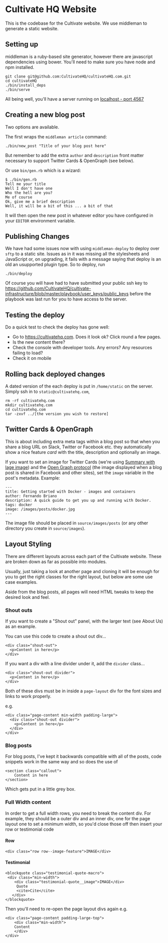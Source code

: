 # Cultivate HQ Website

This is the codebase for the Cultivate website. We use middleman to generate a static website.

## Setting up

middleman is a ruby-based site generator, however there are javascript dependencies using bower.
You'll need to make sure you have node and npm installed.

    git clone git@github.com:CultivateHQ/cultivateHQ.com.git
    cd cultivateHQ
    ./bin/install_deps
    ./bin/serve

All being well, you'll have a server running on [localhost - port 4567](http://0.0.0.0:4567)

## Creating a new blog post

Two options are available.

The first wraps the `middleman article` command:

```
./bin/new_post "Title of your blog post here"
```

But remember to add the extra `author` and `description` front matter necessary to support Twitter Cards & OpenGraph (see below).

Or use `bin/gen.rb` which is a wizard:

```
$ ./bin/gen.rb
Tell me your title
Well I don't have one
Who the hell are you?
Me of course
Ok, give me a brief description
Well, it will be a bit of this ... a bit of that
```

It will then open the new post in whatever editor you have configured in your `EDITOR` environment variable.

## Publishing Changes

We have had some issues now with using `middleman-deploy` to deploy over `sftp` to a static site. Issues as in it was missing all the stylesheets
and JavaScript or, on upgrading, it fails with a message saying that deploy is an old an usupported plugin type. So to deploy, run

```
./bin/deploy
```

Of course you will have had to have submitted your public ssh key to https://github.com/CultivateHQ/cultivate-infrastructure/blob/master/playbook/user_keys/public_keys
before the playbook was last run for you to have access to the server.

## Testing the deploy

Do a quick test to check the deploy has gone well:

* Go to https://cultivatehq.com. Does it look ok? Click round a few pages.
* Is the new content there?
* Check the console with developer tools. Any errors? Any resources failing to load?
* Check it on mobile

## Rolling back deployed changes

A dated version of the each deploy is put in `/home/static` on the server. Simply ssh in to `static@cultivatehq.com`,

```
rm -rf cultivatehq.com
mkdir cultivatehq.com
cd cultivatehq.com
tar -zxvf ../[the version you wish to restore]
```

## Twitter Cards & OpenGraph

This is about including extra meta tags within a blog post so that when you share a blog URL on Slack, Twitter or Facebook etc. they automatically show a nice feature _card_ with the title, description and optionally an image.

If you want to set an image for Twitter Cards (we're using [Summary with lage image](https://developer.twitter.com/en/docs/tweets/optimize-with-cards/overview/summary-card-with-large-image)) and the [Open Graph protocol](http://opengraphprotocol.org/) (the image displayed when a blog post is shared in Facebook and other sites), set the `image` variable in the post's metadata. Example:

```
---
title: Getting started with Docker - images and containers
author: Fernando Briano
description: A quick guide to get you up and running with Docker.
tags: docker
image: /images/posts/docker.jpg
---
```

The image file should be placed in `source/images/posts` (or any other directory you create in `source/images`).

## Layout Styling

There are different layouts across each part of the Cultivate website. These are broken down as far as possible into modules.

Usually, just taking a look at another page and cloning it will be enough for you to get the right classes for the right layout, but below are some use case examples.

Aside from the blog posts, all pages will need HTML tweaks to keep the desired look and feel.

### Shout outs

If you want to create a "Shout out" panel, with the larger text (see About Us) as an example.

You can use this code to create a shout out div...

    <div class="shout-out">
      <p>Content in here</p>
    </div>

If you want a div with a line divider under it, add the `divider` class...

    <div class="shout-out divider">
      <p>Content in here</p>
    </div>

Both of these divs must be in inside a `page-layout` div for the font sizes and links to work properly.

e.g.

    <div class="page-content min-width padding-large">
      <div class="shout-out divider">
        <p>Content in here</p>
      </div>
    </div>

### Blog posts

For blog posts, I've kept it backwards compatible with all of the posts, code snippets work in the same way and so does the use of

    <section class="callout">
        Content in here
    </section>

Which gets put in a little grey box.

### Full Width content

In order to get a full width rows, you need to break the content div. For example, they should be a outer div and an inner div, one for the page layout one to set a minimum width, so you'd close those off then insert your row or testimonial code

#### Row

    <div class="row row--image-feature">IMAGE</div>

#### Testimonial
    <blockquote class="testimonial-quote-macro">
     <div class="min-width">
        <div class="testimonial-quote__image">IMAGE</div>
         Quote
         <cite>Cite</cite>
       </div>
    </blockquote>

 Then you'll need to re-open the page layout divs again e.g.

    <div class="page-content padding-large-top">
        <div class="min-width">
        Content
        </div>
    </div>
